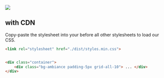 ![](https://i.imgur.com/raBKNVj.png)


## with CDN
Copy-paste the stylesheet <link> into your <head> before all other stylesheets to load our CSS.
```html
<link rel="stylesheet" href="./dist/styles.min.css">
```


```html

<div class="container">
    <div class="bg-ambiance padding-5px grid-all-10"> ... </div>
</div>

```

